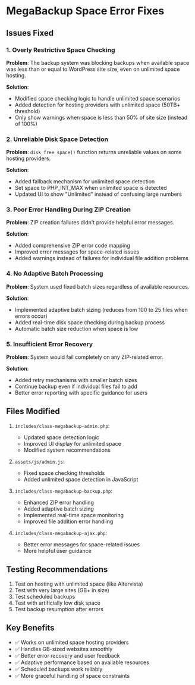 # MegaBackup Space Error Fixes

## Issues Fixed

### 1. Overly Restrictive Space Checking
**Problem**: The backup system was blocking backups when available space was less than or equal to WordPress site size, even on unlimited space hosting.

**Solution**: 
- Modified space checking logic to handle unlimited space scenarios
- Added detection for hosting providers with unlimited space (50TB+ threshold)
- Only show warnings when space is less than 50% of site size (instead of 100%)

### 2. Unreliable Disk Space Detection
**Problem**: `disk_free_space()` function returns unreliable values on some hosting providers.

**Solution**:
- Added fallback mechanism for unlimited space detection
- Set space to PHP_INT_MAX when unlimited space is detected
- Updated UI to show "Unlimited" instead of confusing large numbers

### 3. Poor Error Handling During ZIP Creation
**Problem**: ZIP creation failures didn't provide helpful error messages.

**Solution**:
- Added comprehensive ZIP error code mapping
- Improved error messages for space-related issues
- Added warnings instead of failures for individual file addition problems

### 4. No Adaptive Batch Processing
**Problem**: System used fixed batch sizes regardless of available resources.

**Solution**:
- Implemented adaptive batch sizing (reduces from 100 to 25 files when errors occur)
- Added real-time disk space checking during backup process
- Automatic batch size reduction when space is low

### 5. Insufficient Error Recovery
**Problem**: System would fail completely on any ZIP-related error.

**Solution**:
- Added retry mechanisms with smaller batch sizes
- Continue backup even if individual files fail to add
- Better error reporting with specific guidance for users

## Files Modified

1. `includes/class-megabackup-admin.php`:
   - Updated space detection logic
   - Improved UI display for unlimited space
   - Modified system recommendations

2. `assets/js/admin.js`:
   - Fixed space checking thresholds
   - Added unlimited space detection in JavaScript

3. `includes/class-megabackup-backup.php`:
   - Enhanced ZIP error handling
   - Added adaptive batch sizing
   - Implemented real-time space monitoring
   - Improved file addition error handling

4. `includes/class-megabackup-ajax.php`:
   - Better error messages for space-related issues
   - More helpful user guidance

## Testing Recommendations

1. Test on hosting with unlimited space (like Altervista)
2. Test with very large sites (GB+ in size)
3. Test scheduled backups
4. Test with artificially low disk space
5. Test backup resumption after errors

## Key Benefits

- ✅ Works on unlimited space hosting providers
- ✅ Handles GB-sized websites smoothly
- ✅ Better error recovery and user feedback
- ✅ Adaptive performance based on available resources
- ✅ Scheduled backups work reliably
- ✅ More graceful handling of space constraints
